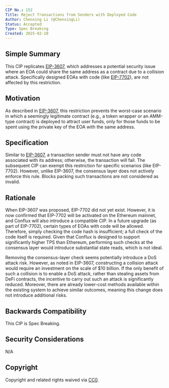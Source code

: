 ```yaml
---
CIP No.: 152
Title: Reject Transactions from Senders with Deployed Code
Author: Chenxing Li (@ChenxingLi)
Status: Accepted
Type: Spec Breaking
Created: 2025-02-10
---
```


## Simple Summary
This CIP replicates [EIP-3607](https://eips.ethereum.org/EIPS/eip-3607), which addresses a potential security issue where an EOA could share the same address as a contract due to a collision attack. Specifically designed EOAs with code (like [EIP-7702](https://eips.ethereum.org/EIPS/eip-7702)), are not affected by this restriction.

## Motivation

As described in [EIP-3607](https://eips.ethereum.org/EIPS/eip-3607), this restriction prevents the worst-case scenario in which a seemingly legitimate contract (e.g., a token wrapper or an AMM-type contract) is deployed to attract user funds, only for those funds to be spent using the private key of the EOA with the same address. 

## Specification  
Similar to [EIP-3607](https://eips.ethereum.org/EIPS/eip-3607), a transaction sender must not have any code associated with its address; otherwise, the transaction will fail. The subsequent CIP can exempt this restriction for specific scenarios (like EIP-7702). However, unlike EIP-3607, the consensus layer does not actively enforce this rule. Blocks packing such transactions are not considered as invalid.

## Rationale  
When EIP-3607 was proposed, EIP-7702 did not yet exist. However, it is now confirmed that EIP-7702 will be activated on the Ethereum mainnet, and Conflux will also introduce a compatible CIP. In a future upgrade (as part of EIP-7702), certain types of EOAs with code will be allowed. Therefore, simply checking the code hash is insufficient; a full check of the code itself is required. Given that Conflux is designed to support significantly higher TPS than Ethereum, performing such checks at the consensus layer would introduce substantial state reads, which is not ideal. 

Removing the consensus-layer check seems potentially introduce a DoS attack risk. However, as noted in EIP-3607, constructing a collision attack would require an investment on the scale of $10 billion. If the only benefit of such a collision is to enable a DoS attack, rather than stealing assets from DeFi contracts, the incentive to carry out such an attack is significantly reduced. Moreover, there are already lower-cost methods available within the existing system to achieve similar outcomes, meaning this change does not introduce additional risks.


## Backwards Compatibility
This CIP is Spec Breaking.

## Security Considerations
<!--All CIPs must contain a section that discusses the security implications/considerations relevant to the proposed change. Include information that might be important for security discussions, surfaces risks and can be used throughout the life cycle of the proposal. E.g. include security-relevant design decisions, concerns, important discussions, implementation-specific guidance and pitfalls, an outline of threats and risks and how they are being addressed. CIP submissions missing the "Security Considerations" section will be rejected. a CIP cannot proceed to status "Final" without a Security Considerations discussion deemed sufficient by the reviewers.-->
N/A

## Copyright
Copyright and related rights waived via [CC0](https://creativecommons.org/publicdomain/zero/1.0/).